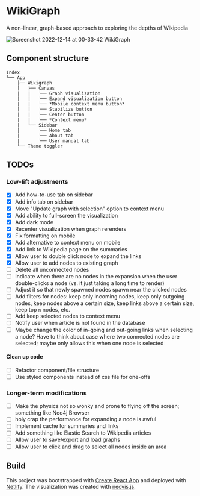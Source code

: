 # WikiGraph

A non-linear, graph-based approach to exploring the depths of Wikipedia

![Screenshot 2022-12-14 at 00-33-42 WikiGraph](https://user-images.githubusercontent.com/43253634/207545984-ca9613a5-865c-400b-9be3-e5c20dc9481e.png)

## Component structure

```
Index
└── App
    ├── Wikigraph
    |   ├── Canvas
    |   |   └── Graph visualization
    |   |   └── Expand visualization button
    |   |   └── *Mobile context menu button*
    |   |   └── Stabilize button
    |   |   └── Center button
    |   |   └── *Context menu*
    |   └── Sidebar
    |       └── Home tab
    |       └── About tab
    |       └── User manual tab
    └── Theme toggler
```

## TODOs

### Low-lift adjustments

-   [x] Add how-to-use tab on sidebar
-   [x] Add info tab on sidebar
-   [x] Move "Update graph with selection" option to context menu
-   [x] Add ability to full-screen the visualization
-   [x] Add dark mode
-   [x] Recenter visualization when graph rerenders
-   [x] Fix formatting on mobile
-   [x] Add alternative to context menu on mobile
-   [x] Add link to Wikipedia page on the summaries
-   [x] Allow user to double click node to expand the links
-   [x] Allow user to add nodes to existing graph
-   [ ] Delete all unconnected nodes
-   [ ] Indicate when there are no nodes in the expansion when the user double-clicks a node (vs. it just taking a long time to render)
-   [ ] Adjust it so that newly spawned nodes spawn near the clicked nodes
-   [ ] Add filters for nodes: keep only incoming nodes, keep only outgoing nodes, keep nodes above a certain size, keep links above a certain size, keep top `n` nodes, etc.
-   [ ] Add keep selected nodes to context menu
-   [ ] Notify user when article is not found in the database
-   [ ] Maybe change the color of in-going and out-going links when selecting a node? Have to think about case where two connected nodes are selected; maybe only allows this when one node is selected

#### Clean up code

-   [ ] Refactor component/file structure
-   [ ] Use styled components instead of css file for one-offs

### Longer-term modifications

-   [ ] Make the physics not so wonky and prone to flying off the screen; something like Neo4j Browser
-   [ ] holy crap the performance for expanding a node is awful
-   [ ] Implement cache for summaries and links
-   [ ] Add something like Elastic Search to Wikipedia articles
-   [ ] Allow user to save/export and load graphs
-   [ ] Allow user to click and drag to select all nodes inside an area

## Build

This project was bootstrapped with [Create React App](https://github.com/facebook/create-react-app) and deployed with [Netlify](https://www.netlify.com/). The visualization was created with [neovis.js](https://github.com/neo4j-contrib/neovis.js).
